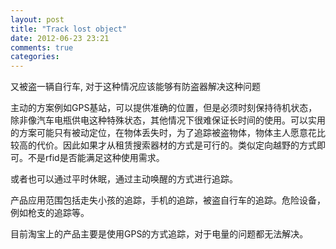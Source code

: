 ```yaml
---
layout: post
title: "Track lost object"
date: 2012-06-23 23:21
comments: true
categories: 
---
```

又被盗一辆自行车,
对于这种情况应该能够有防盗器解决这种问题

主动的方案例如GPS基站，可以提供准确的位置，但是必须时刻保持待机状态，除非像汽车电瓶供电这种特殊状态，其他情况下很难保证长时间的使用。可以实用的方案可能只有被动定位，在物体丢失时，为了追踪被盗物体，物体主人愿意花比较高的代价。因此如果才从租赁搜索器材的方式是可行的。类似定向越野的方式即可。不是rfid是否能满足这种使用需求。

或者也可以通过平时休眠，通过主动唤醒的方式进行追踪。

产品应用范围包括走失小孩的追踪，手机的追踪，被盗自行车的追踪。危险设备，例如枪支的追踪等。

目前淘宝上的产品主要是使用GPS的方式追踪，对于电量的问题都无法解决。
